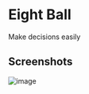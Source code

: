 # Eight Ball
Make decisions easily
## Screenshots
![image](https://user-images.githubusercontent.com/67456566/190506034-4d887f69-ba17-4137-83fb-eddb9530ea8f.png)
